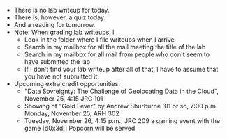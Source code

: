 * There is no lab writeup for today.
* There is, however, a quiz today.
* And a reading for tomorrow.
* Note: When grading lab writeups, I
    * Look in the folder where I file writeups when I arrive
    * Search in my mailbox for all the mail meeting the title of the lab
    * Search in my mailbox for all mail from people who don't seem to have
      submitted the lab
    * If I don't find your lab writeup after all of that, I have to assume
      that you have not submitted it.
* Upcoming extra credit opportunities:
    * "Data Sovreignty: The Challenge of Geolocating Data in the Cloud",
      November 25, 4:15 JRC 101
    * Showing of "Gold Fever" by Andrew Shurburne '01 or so, 7:00 p.m.
      Monday, November 25, ARH 302
    * Tuesday, November 26, 4:15 p.m., JRC 209  a gaming event with the 
      game [d0x3d!]   Popcorn will be served.
